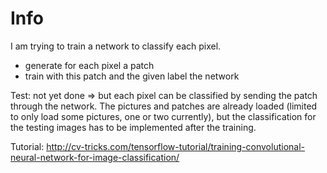 # Info

I am trying to train a network to classify each pixel.
* generate for each pixel a patch
* train with this patch and the given label the network

Test:
not yet done => but each pixel can be classified by sending the patch through the network. The pictures and patches are already loaded (limited to only load some pictures, one or two currently), but the classification for the testing images has to be implemented after the training.

Tutorial: http://cv-tricks.com/tensorflow-tutorial/training-convolutional-neural-network-for-image-classification/